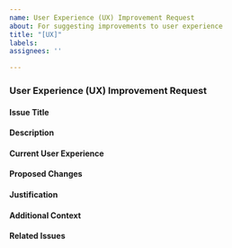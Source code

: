 ```yaml
---
name: User Experience (UX) Improvement Request
about: For suggesting improvements to user experience
title: "[UX]"
labels: 
assignees: ''

---
```

### User Experience (UX) Improvement Request

#### Issue Title

#### Description

#### Current User Experience

#### Proposed Changes

#### Justification

#### Additional Context

#### Related Issues